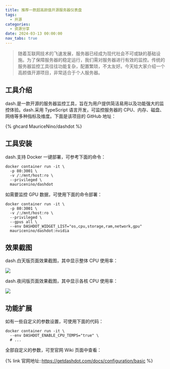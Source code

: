 ```yaml
---
title: 推荐一款超高颜值开源服务器仪表盘
tags:
  - 开源
categories:
  - 资源分享
date: 2024-03-13 00:00:00
nav_tabs: true
---
```


> 随着互联网技术的飞速发展，服务器已经成为现代社会不可或缺的基础设施。为了保障服务器的稳定运行，我们需对服务器进行有效的监控。传统的服务器监控工具往往功能复杂，配置繁琐，不太友好。今天给大家介绍一个高颜值开源项目，非常适合于个人服务器。

<!-- more -->

## 工具介绍

dash.是一款开源的服务器监控工具，旨在为用户提供简洁易用以及功能强大的监控体验。dash.采用 TypeScript 语言开发，可监控服务器的 CPU、内存、磁盘、网络等多种指标及维度。下面是该项目的 GitHub 地址：

{% ghcard MauriceNino/dashdot %}

## 工具安装

dash.支持 Docker 一键部署，可参考下面的命令：

```
docker container run -it \
  -p 80:3001 \
  -v /:/mnt/host:ro \
  --privileged \
  mauricenino/dashdot
```

如需要监控 GPU 数据，可使用下面的命令部署：

```
docker container run -it \
  -p 80:3001 \
  -v /:/mnt/host:ro \
  --privileged \
  --gpus all \
  --env DASHDOT_WIDGET_LIST="os,cpu,storage,ram,network,gpu"
  mauricenino/dashdot:nvidia
```

## 效果截图

dash.白天版页面效果截图，其中显示整体 CPU 使用率：

![](https://cdn.dusays.com/2024/03/686-1.jpg)

dash.夜间版页面效果截图，其中显示各核 CPU 使用率：

![](https://cdn.dusays.com/2024/03/686-2.jpg)

## 功能扩展

如有一些自定义的参数设置，可使用下面的代码：

```
docker container run -it \
  --env DASHDOT_ENABLE_CPU_TEMPS="true" \
  # ...
```

全部自定义的参数，可至官网 Wiki 页面中查看：

{% link 官网地址::https://getdashdot.com/docs/configuration/basic %}